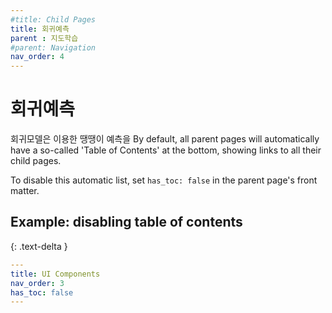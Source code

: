 ```yaml
---
#title: Child Pages
title: 회귀예측
parent : 지도학습
#parent: Navigation
nav_order: 4
---
```


# 회귀예측

회귀모델은 이용한 땡땡이 예측을 By default, all parent pages will automatically have a so-called 'Table of Contents' at the bottom, showing links to all their child pages.

To disable this automatic list, set `has_toc: false` in the parent page's front matter.

## Example: disabling table of contents
{: .text-delta }

```yaml
---
title: UI Components
nav_order: 3
has_toc: false
---
```
